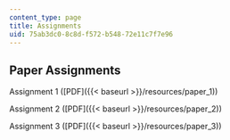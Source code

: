 ```yaml
---
content_type: page
title: Assignments
uid: 75ab3dc0-8c8d-f572-b548-72e11c7f7e96
---
```


Paper Assignments
-----------------

Assignment 1 ([PDF]({{< baseurl >}}/resources/paper_1))

Assignment 2 ([PDF]({{< baseurl >}}/resources/paper_2))

Assignment 3 ([PDF]({{< baseurl >}}/resources/paper_3))